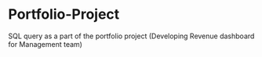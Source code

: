# Portfolio-Project
SQL query as a part of the portfolio project (Developing Revenue dashboard for Management team)
